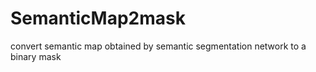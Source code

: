 # SemanticMap2mask
convert semantic map obtained by semantic segmentation network to a binary mask 
